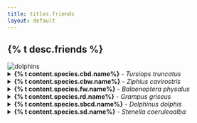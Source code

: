 ```yaml
---
title: titles.friends
layout: default
---
```



## {% t desc.friends %}

<img src="{{site.base-url }}/assets/imgs/two-dolphins.jpg" alt="dolphins" class="illustration">

<details>
  <summary><strong>{% t content.species.cbd.name%}</strong> - <em>Tursiops truncatus</em></summary>
  {% t content.species.cbd.desc1 %}
  {% t content.species.cbd.desc2 %}
  {% t content.species.cbd.desc3 %}
</details>

<details>
  <summary><strong>{% t content.species.cbw.name%}</strong> - <em>Ziphius cavirostris</em></summary>
  {% t content.species.cbw.desc1 %}
  {% t content.species.cbw.desc2 %}
  {% t content.species.cbw.desc3 %}
</details>

<details>
  <summary><strong>{% t content.species.fw.name%}</strong> - <em>Balaenoptera physalus</em></summary>
  {% t content.species.fw.desc1 %}
  {% t content.species.fw.desc2 %}
  {% t content.species.fw.desc3 %}
</details>

<details>
  <summary><strong>{% t content.species.rd.name%}</strong> - <em>Grampus griseus</em></summary>
  {% t content.species.rd.desc1 %}
  {% t content.species.rd.desc2 %}
</details>

<details>
  <summary><strong>{% t content.species.sbcd.name%}</strong> - <em>Delphinus dolphis</em></summary>
  {% t content.species.sbcd.desc1 %}
  {% t content.species.sbcd.desc2 %}
  {% t content.species.sbcd.desc3 %}
</details>

<details>
  <summary><strong>{% t content.species.sd.name%}</strong> - <em>Stenella coeruleoalba</em></summary>
  {% t content.species.sd.desc1 %}
  {% t content.species.sd.desc2 %}
</details>

